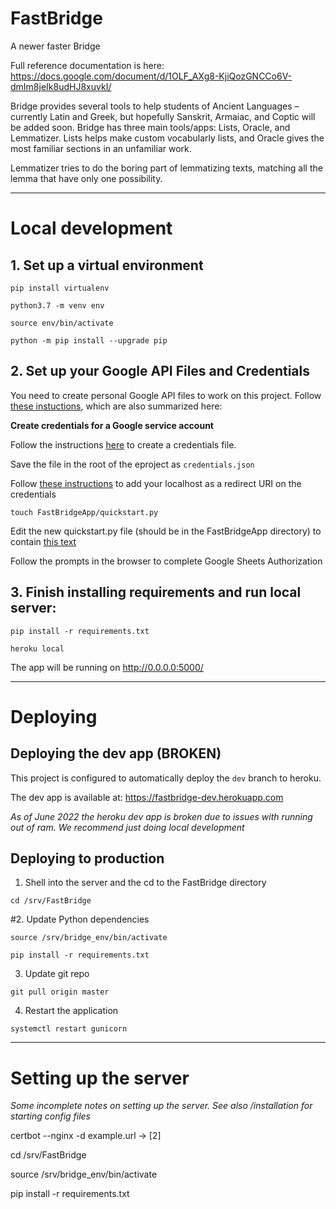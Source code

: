# FastBridge

A newer faster Bridge

Full reference documentation is here:
https://docs.google.com/document/d/1OLF_AXg8-KjiQozGNCCo6V-dmIm8jeIk8udHJ8xuvkI/

Bridge provides several tools to help students of Ancient Languages – currently Latin and Greek, but hopefully Sanskrit, Armaiac, and Coptic will be added soon.
Bridge has three main tools/apps: Lists, Oracle, and Lemmatizer. Lists helps make custom vocabularly lists, and Oracle gives the most familiar sections in an unfamiliar work.

Lemmatizer tries to do the boring part of lemmatizing texts, matching all the lemma that have only one possibility.

---

# Local development

## 1. Set up a virtual environment

`pip install virtualenv`

`python3.7 -m venv env`

`source env/bin/activate`

`python -m pip install --upgrade pip`

## 2. Set up your Google API Files and Credentials
You need to create personal Google API files to work on this project. Follow [these instuctions](https://developers.google.com/sheets/api/quickstart/python), which are also summarized here:

**Create credentials for a Google service account**

Follow the instructions [here](https://developers.google.com/workspace/guides/create-credentials#oauth-client-id) to create a credentials file.

Save the file in the root of the eproject as `credentials.json`

Follow [these instructions](https://stackoverflow.com/a/39065422) to add your localhost as a redirect URI on the credentials

`touch FastBridgeApp/quickstart.py`

Edit the new quickstart.py file (should be in the FastBridgeApp directory) to contain [this text](https://github.com/googleworkspace/python-samples/blob/master/sheets/quickstart/quickstart.py)

Follow the prompts in the browser to complete Google Sheets Authorization

## 3. Finish installing requirements and run local server:

`pip install -r requirements.txt`

`heroku local`

The app will be running on http://0.0.0.0:5000/

---
# Deploying

## Deploying the dev app (BROKEN)

This project is configured to automatically deploy the `dev` branch to heroku.

The dev app is available at: https://fastbridge-dev.herokuapp.com

*As of June 2022 the heroku dev app is broken due to issues with running out of ram. We recommend just doing local development*


## Deploying to production

1. Shell into the server and the cd to the FastBridge directory

`cd /srv/FastBridge`

#2. Update Python dependencies

`source /srv/bridge_env/bin/activate`

`pip install -r requirements.txt`

3. Update git repo

`git pull origin master`

4. Restart the application

`systemctl restart gunicorn`

---

# Setting up the server
*Some incomplete notes on setting up the server. See also /installation for starting config files*

certbot --nginx -d example.url -> [2]

cd /srv/FastBridge

source /srv/bridge_env/bin/activate

pip install -r requirements.txt
